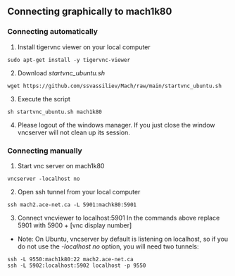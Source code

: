 ## Connecting graphically to mach1k80
### Connecting automatically
1. Install tigervnc viewer on your local computer
~~~
sudo apt-get install -y tigervnc-viewer
~~~

2. Download *startvnc_ubuntu.sh* 
~~~
wget https://github.com/ssvassiliev/Mach/raw/main/startvnc_ubuntu.sh
~~~

3. Execute the script
~~~
sh startvnc_ubuntu.sh mach1k80
~~~

4. Please logout of the windows manager. If you just close the window vncserver will not clean up its session. 

### Connecting manually
1. Start vnc server on mach1k80
~~~
vncserver -localhost no
~~~
2. Open ssh tunnel from your local computer
~~~
ssh mach2.ace-net.ca -L 5901:machk80:5901
~~~
3. Connect vncviewer to localhost:5901
In the commands above replace 5901 with 5900 + [vnc display number]

- Note: 
On Ubuntu, vncserver by default is listening on localhost, so if you do not use the *-localhost no* option, you will need two tunnels:
~~~
ssh -L 9550:mach1k80:22 mach2.ace-net.ca
ssh -L 5902:localhost:5902 localhost -p 9550
~~~



